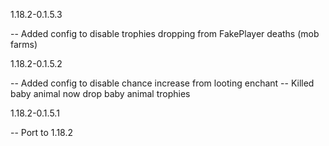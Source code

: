 1.18.2-0.1.5.3

-- Added config to disable trophies dropping from FakePlayer deaths (mob farms)


1.18.2-0.1.5.2

-- Added config to disable chance increase from looting enchant
-- Killed baby animal now drop baby animal trophies


1.18.2-0.1.5.1

-- Port to 1.18.2